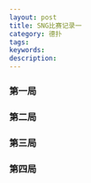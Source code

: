 ```yaml
---
layout: post
title: SNG比赛记录一
category: 德扑
tags: 
keywords: 
description: 
---
```


### 第一局

<p>

<a class="fancybox-buttons" data-fancybox-group="button" href="http://7xtttt.com1.z0.glb.clouddn.com/SNG5-20160506-T1558534022-1.png"><img src="http://7xtttt.com1.z0.glb.clouddn.com/porkerbg.jpg" alt="" hidden/></a>

<a class="fancybox-buttons" data-fancybox-group="button" href="http://7xtttt.com1.z0.glb.clouddn.com/SNG5-20160506-T1558534022-2.png"></a>

<a class="fancybox-buttons" data-fancybox-group="button" href="http://7xtttt.com1.z0.glb.clouddn.com/SNG5-20160506-T1558534022-3.png"></a>

<a class="fancybox-buttons" data-fancybox-group="button" href="http://7xtttt.com1.z0.glb.clouddn.com/SNG5-20160506-T1558534022-4.png"></a>

</p>

### 第二局
<p>

<a class="fancybox-buttons" data-fancybox-group="button" href="http://7xtttt.com1.z0.glb.clouddn.com/SNG5-20160506-T1559016462-1.png"><img src="http://7xtttt.com1.z0.glb.clouddn.com/porkerbg.jpg" alt="" hidden/></a>

<a class="fancybox-buttons" data-fancybox-group="button" href="http://7xtttt.com1.z0.glb.clouddn.com/SNG5-20160506-T1559016462-4.png"></a>

</p>


### 第三局
<p>

<a class="fancybox-buttons" data-fancybox-group="button" href="http://7xtttt.com1.z0.glb.clouddn.com/SNG5-20160506-T1559038840-1.png"><img src="http://7xtttt.com1.z0.glb.clouddn.com/porkerbg.jpg" alt="" hidden/></a>

<a class="fancybox-buttons" data-fancybox-group="button" href="http://7xtttt.com1.z0.glb.clouddn.com/SNG5-20160506-T1559038840-4.png"></a>

</p>

### 第四局
<p>

<a class="fancybox-buttons" data-fancybox-group="button" href="http://7xtttt.com1.z0.glb.clouddn.com/SNG5-20160506-T1559042268-1.png"><img src="http://7xtttt.com1.z0.glb.clouddn.com/porkerbg.jpg" alt="" hidden/></a>

<a class="fancybox-buttons" data-fancybox-group="button" href="http://7xtttt.com1.z0.glb.clouddn.com/SNG5-20160506-T1559042268-2.png"></a>

<a class="fancybox-buttons" data-fancybox-group="button" href="http://7xtttt.com1.z0.glb.clouddn.com/SNG5-20160506-T1559042268-4.png"></a>

<a class="fancybox-buttons" data-fancybox-group="button" href="http://7xtttt.com1.z0.glb.clouddn.com/SNG5-20160506-T1559042268-5.png"></a>

</p>




